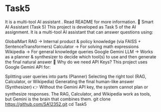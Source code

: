 # Task5
It is a multi-tool AI assistant . Read  README for more information. 
🤖 Smart AI Assistant (Task 5)
This project is developed as Task 5 of the AI assignment.
It is a multi-tool AI assistant that can answer questions using:

GlobalMart RAG → Internal product & policy knowledge (via FAISS + SentenceTransformers)
Calculator → For solving math expressions
Wikipedia → For general knowledge queries
Google Gemini LLM → Works as a planner & synthesizer to decide which tool(s) to use and then generate the final natural answer
🔑 Why do we need API Keys?
This project uses Google Gemini API for:

Splitting user queries into parts (Planner)
Selecting the right tool (RAG, Calculator, or Wikipedia)
Generating the final human-like answer (Synthesizer)
👉 Without the Gemini API key, the system cannot plan or synthesize responses.
The RAG, Calculator, and Wikipedia work as tools, but Gemini is the brain that combines them.
git clone https://github.com/SA12352.git
cd Task5
